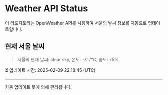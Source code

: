 
# Weather API Status

이 리포지토리는 OpenWeather API를 사용하여 서울의 날씨 정보를 자동으로 업데이트합니다.

## 현재 서울 날씨
> 서울의 현재 날씨: clear sky, 온도: -7.17°C, 습도: 75%

⏳ 업데이트 시간: 2025-02-09 22:18:45 (UTC)

---
자동 업데이트 봇에 의해 관리됩니다.

